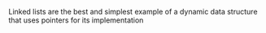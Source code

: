Linked lists are the best and simplest example of a dynamic data structure that uses pointers for its implementation
